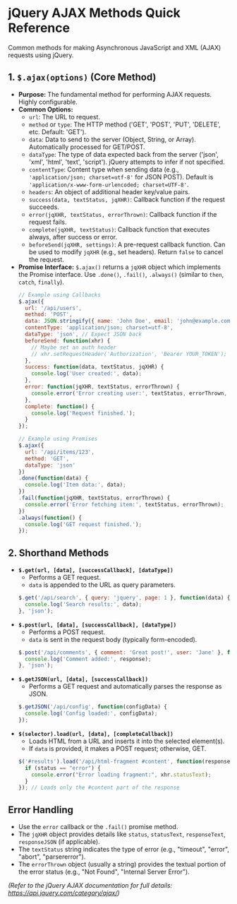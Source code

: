 # jQuery AJAX Methods Quick Reference

Common methods for making Asynchronous JavaScript and XML (AJAX) requests using jQuery.

## 1. `$.ajax(options)` (Core Method)

*   **Purpose:** The fundamental method for performing AJAX requests. Highly configurable.
*   **Common Options:**
    *   `url`: The URL to request.
    *   `method` or `type`: The HTTP method ('GET', 'POST', 'PUT', 'DELETE', etc. Default: 'GET').
    *   `data`: Data to send to the server (Object, String, or Array). Automatically processed for GET/POST.
    *   `dataType`: The type of data expected back from the server ('json', 'xml', 'html', 'text', 'script'). jQuery attempts to infer if not specified.
    *   `contentType`: Content type when sending data (e.g., `'application/json; charset=utf-8'` for JSON POST). Default is `'application/x-www-form-urlencoded; charset=UTF-8'`.
    *   `headers`: An object of additional header key/value pairs.
    *   `success(data, textStatus, jqXHR)`: Callback function if the request succeeds.
    *   `error(jqXHR, textStatus, errorThrown)`: Callback function if the request fails.
    *   `complete(jqXHR, textStatus)`: Callback function that executes always, after success or error.
    *   `beforeSend(jqXHR, settings)`: A pre-request callback function. Can be used to modify `jqXHR` (e.g., set headers). Return `false` to cancel the request.
*   **Promise Interface:** `$.ajax()` returns a `jqXHR` object which implements the Promise interface. Use `.done()`, `.fail()`, `.always()` (similar to `then`, `catch`, `finally`).
    ```javascript
    // Example using Callbacks
    $.ajax({
      url: '/api/users',
      method: 'POST',
      data: JSON.stringify({ name: 'John Doe', email: 'john@example.com' }),
      contentType: 'application/json; charset=utf-8',
      dataType: 'json', // Expect JSON back
      beforeSend: function(xhr) {
        // Maybe set an auth header
        // xhr.setRequestHeader('Authorization', 'Bearer YOUR_TOKEN');
      },
      success: function(data, textStatus, jqXHR) {
        console.log('User created:', data);
      },
      error: function(jqXHR, textStatus, errorThrown) {
        console.error('Error creating user:', textStatus, errorThrown, jqXHR.responseText);
      },
      complete: function() {
        console.log('Request finished.');
      }
    });

    // Example using Promises
    $.ajax({
      url: '/api/items/123',
      method: 'GET',
      dataType: 'json'
    })
    .done(function(data) {
      console.log('Item data:', data);
    })
    .fail(function(jqXHR, textStatus, errorThrown) {
      console.error('Error fetching item:', textStatus, errorThrown);
    })
    .always(function() {
      console.log('GET request finished.');
    });
    ```

## 2. Shorthand Methods

*   **`$.get(url, [data], [successCallback], [dataType])`**
    *   Performs a GET request.
    *   `data` is appended to the URL as query parameters.
    ```javascript
    $.get('/api/search', { query: 'jquery', page: 1 }, function(data) {
      console.log('Search results:', data);
    }, 'json');
    ```
*   **`$.post(url, [data], [successCallback], [dataType])`**
    *   Performs a POST request.
    *   `data` is sent in the request body (typically form-encoded).
    ```javascript
    $.post('/api/comments', { comment: 'Great post!', user: 'Jane' }, function(response) {
      console.log('Comment added:', response);
    }, 'json');
    ```
*   **`$.getJSON(url, [data], [successCallback])`**
    *   Performs a GET request and automatically parses the response as JSON.
    ```javascript
    $.getJSON('/api/config', function(configData) {
      console.log('Config loaded:', configData);
    });
    ```
*   **`$(selector).load(url, [data], [completeCallback])`**
    *   Loads HTML from a URL and inserts it into the selected element(s).
    *   If `data` is provided, it makes a POST request; otherwise, GET.
    ```javascript
    $('#results').load('/api/html-fragment #content', function(response, status, xhr) {
      if (status == "error") {
        console.error("Error loading fragment:", xhr.statusText);
      }
    }); // Loads only the #content part of the response
    ```

## Error Handling

*   Use the `error` callback or the `.fail()` promise method.
*   The `jqXHR` object provides details like `status`, `statusText`, `responseText`, `responseJSON` (if applicable).
*   The `textStatus` string indicates the type of error (e.g., "timeout", "error", "abort", "parsererror").
*   The `errorThrown` object (usually a string) provides the textual portion of the error status (e.g., "Not Found", "Internal Server Error").

*(Refer to the jQuery AJAX documentation for full details: https://api.jquery.com/category/ajax/)*